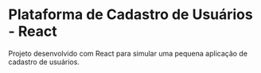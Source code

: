 # Plataforma de Cadastro de Usuários - React

Projeto desenvolvido com React para simular uma pequena aplicação de cadastro de usuários.
